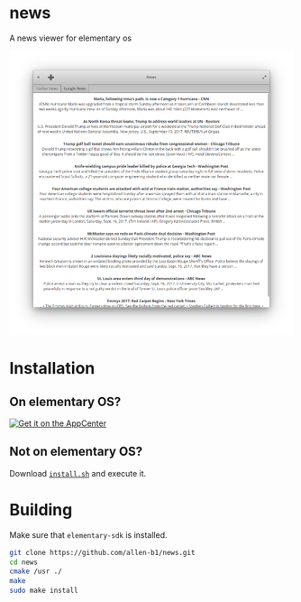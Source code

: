 # news
A news viewer for elementary os

![Screenshot](screenshot.png)

# Installation
## On elementary OS?

<a href="https://appcenter.elementary.io/com.github.allen-b1.news/"><img src="https://appcenter.elementary.io/badge.svg" alt="Get it on the AppCenter"></a>

## Not on elementary OS?
Download [`install.sh`](https://raw.githubusercontent.com/Allen-B1/news/master/install.sh) and execute it.

# Building
Make sure that `elementary-sdk` is installed.

```bash
git clone https://github.com/allen-b1/news.git
cd news
cmake /usr ./
make
sudo make install
```
